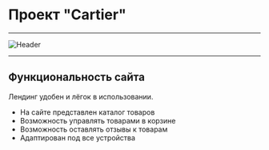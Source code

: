# Проект "Cartier"

___

![Header](<img width="910" alt="Header_screen" src="https://github.com/anastasiadergaeva/online-store-project/assets/137817080/16e0844e-5812-437f-8c3a-ab02a8a80343">
)

___

## Функциональность сайта

Лендинг удобен и лёгок в использовании.
+ На сайте представлен каталог товаров
+ Возможность управлять товарами в корзине
+ Возможность оставлять отзывы к товарам
+ Адаптирован под все устройства
